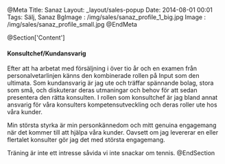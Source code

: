 @Meta
Title: Sanaz
Layout: _layout/sales-popup
Date: 2014-08-01 00:01
Tags: Sälj, Sanaz
BgImage : /img/sales/sanaz_profile_1_big.jpg
Image : /img/sales/sanaz_profile_small.jpg
@EndMeta

@Section['Content']
#### Konsultchef/Kundansvarig
Efter att ha arbetat med försäljning i över tio år och en examen från personalvetarlinjen känns den kombinerade rollen på Input som den ultimata. Som kundansvarig är jag ute och träffar spännande bolag, stora som små, och diskuterar deras utmaningar och behov för att sedan presentera den rätta konsulten. I rollen som konsultchef är jag bland annat ansvarig för våra konsulters kompetensutveckling och deras roller ute hos våra kunder. 

Min största styrka är min personkännedom och mitt genuina engagemang när det kommer till att hjälpa våra kunder. Oavsett om jag levererar en eller flertalet konsulter gör jag det med största engagemang.

Träning är inte ett intresse såvida vi inte snackar om tennis.
@EndSection